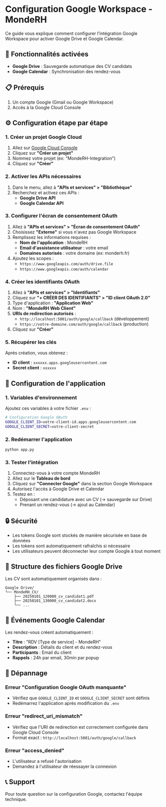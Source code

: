 # Configuration Google Workspace - MondeRH

Ce guide vous explique comment configurer l'intégration Google Workspace pour activer Google Drive et Google Calendar.

## 🚀 Fonctionnalités activées

- **Google Drive** : Sauvegarde automatique des CV candidats
- **Google Calendar** : Synchronisation des rendez-vous

## 📋 Prérequis

1. Un compte Google (Gmail ou Google Workspace)
2. Accès à la Google Cloud Console

## ⚙️ Configuration étape par étape

### 1. Créer un projet Google Cloud

1. Allez sur [Google Cloud Console](https://console.cloud.google.com)
2. Cliquez sur **"Créer un projet"**
3. Nommez votre projet (ex: "MondeRH-Integration")
4. Cliquez sur **"Créer"**

### 2. Activer les APIs nécessaires

1. Dans le menu, allez à **"APIs et services" > "Bibliothèque"**
2. Recherchez et activez ces APIs :
   - **Google Drive API**
   - **Google Calendar API**

### 3. Configurer l'écran de consentement OAuth

1. Allez à **"APIs et services" > "Écran de consentement OAuth"**
2. Choisissez **"Externe"** si vous n'avez pas Google Workspace
3. Remplissez les informations requises :
   - **Nom de l'application** : MondeRH
   - **Email d'assistance utilisateur** : votre email
   - **Domaines autorisés** : votre domaine (ex: monderh.fr)
4. Ajoutez les scopes :
   - `https://www.googleapis.com/auth/drive.file`
   - `https://www.googleapis.com/auth/calendar`

### 4. Créer les identifiants OAuth

1. Allez à **"APIs et services" > "Identifiants"**
2. Cliquez sur **"+ CRÉER DES IDENTIFIANTS" > "ID client OAuth 2.0"**
3. Type d'application : **"Application Web"**
4. Nom : **"MondeRH Web Client"**
5. **URIs de redirection autorisés** :
   - `http://localhost:5001/auth/google/callback` (développement)
   - `https://votre-domaine.com/auth/google/callback` (production)
6. Cliquez sur **"Créer"**

### 5. Récupérer les clés

Après création, vous obtenez :
- **ID client** : `xxxxxx.apps.googleusercontent.com`
- **Secret client** : `xxxxxx`

## 🔧 Configuration de l'application

### 1. Variables d'environnement

Ajoutez ces variables à votre fichier `.env` :

```bash
# Configuration Google OAuth
GOOGLE_CLIENT_ID=votre-client-id.apps.googleusercontent.com
GOOGLE_CLIENT_SECRET=votre-client-secret
```

### 2. Redémarrer l'application

```bash
python app.py
```

### 3. Tester l'intégration

1. Connectez-vous à votre compte MondeRH
2. Allez sur le **Tableau de bord**
3. Cliquez sur **"Connecter Google"** dans la section Google Workspace
4. Autorisez l'accès à Google Drive et Calendar
5. Testez en :
   - Déposant une candidature avec un CV (→ sauvegarde sur Drive)
   - Prenant un rendez-vous (→ ajout au Calendar)

## 🔒 Sécurité

- Les tokens Google sont stockés de manière sécurisée en base de données
- Les tokens sont automatiquement rafraîchis si nécessaire
- Les utilisateurs peuvent déconnecter leur compte Google à tout moment

## 📁 Structure des fichiers Google Drive

Les CV sont automatiquement organisés dans :
```
Google Drive/
└── MondeRH_CV/
    ├── 20250101_120000_cv_candidat1.pdf
    ├── 20250101_130000_cv_candidat2.docx
    └── ...
```

## 📅 Événements Google Calendar

Les rendez-vous créent automatiquement :
- **Titre** : "RDV [Type de service] - MondeRH"
- **Description** : Détails du client et du rendez-vous
- **Participants** : Email du client
- **Rappels** : 24h par email, 30min par popup

## 🔧 Dépannage

### Erreur "Configuration Google OAuth manquante"
- Vérifiez que `GOOGLE_CLIENT_ID` et `GOOGLE_CLIENT_SECRET` sont définis
- Redémarrez l'application après modification du `.env`

### Erreur "redirect_uri_mismatch"
- Vérifiez que l'URI de redirection est correctement configurée dans Google Cloud Console
- Format exact : `http://localhost:5001/auth/google/callback`

### Erreur "access_denied"
- L'utilisateur a refusé l'autorisation
- Demandez à l'utilisateur de réessayer la connexion

## 📞 Support

Pour toute question sur la configuration Google, contactez l'équipe technique. 